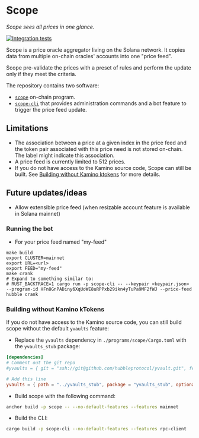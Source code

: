 # Scope

_Scope sees all prices in one glance._

[![Integration tests](https://github.com/hubbleprotocol/scope/actions/workflows/ts-integration.yaml/badge.svg)](https://github.com/hubbleprotocol/scope/actions/workflows/ts-integration.yaml)

Scope is a price oracle aggregator living on the Solana network. It copies data from multiple on-chain oracles' accounts into one "price feed".

Scope pre-validate the prices with a preset of rules and perform the update only if they meet the criteria.

The repository contains two software:

- [`scope`](./programs/scope/) on-chain program.
- [`scope-cli`](./off_chain/scope-cli/) that provides administration commands and a bot feature to trigger the price feed update.

## Limitations

- The association between a price at a given index in the price feed and the token pair associated with this price need is not stored on-chain. The label might indicate this association.
- A price feed is currently limited to 512 prices.
- If you do not have access to the Kamino source code, Scope can still be built. See [Building without Kamino ktokens](#building-without-kamino-ktokens) for more details.

## Future updates/ideas

- Allow extensible price feed (when resizable account feature is available in Solana mainnet)

### Running the bot

- For your price feed named "my-feed"

```shell
make build
export CLUSTER=mainnet
export URL=<url>
export FEED="my-feed"
make crank
# Expand to something similar to:
# RUST_BACKTRACE=1 cargo run -p scope-cli -- --keypair <keypair.json> --program-id HFn8GnPADiny6XqUoWE8uRPPxb29ikn4yTuPa9MF2fWJ --price-feed hubble crank
```

### Building without Kamino kTokens

If you do not have access to the Kamino source code, you can still build scope without the default `yvaults` feature:

- Replace the `yvaults` dependency in `./programs/scope/Cargo.toml` with the `yvaults_stub` package:

```toml
[dependencies]
# Comment out the git repo
#yvaults = { git = "ssh://git@github.com/hubbleprotocol/yvault.git", features = ["no-entrypoint", "cpi", "mainnet"], optional = true }

# Add this line
yvaults = { path = "../yvaults_stub", package = "yvaults_stub", optional = true }
```

- Build scope with the following command:

```sh
anchor build -p scope -- --no-default-features --features mainnet
```

- Build the CLI:

```sh
cargo build -p scope-cli --no-default-features --features rpc-client
```
